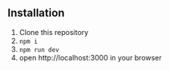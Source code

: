 
## Installation

1. Clone this repository
2. `npm i`
3. `npm run dev`
4. open http://localhost:3000 in your browser

